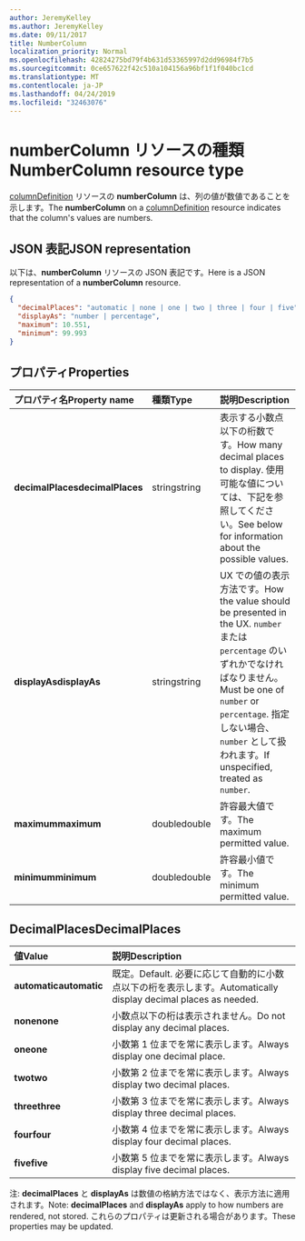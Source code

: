 ```yaml
---
author: JeremyKelley
ms.author: JeremyKelley
ms.date: 09/11/2017
title: NumberColumn
localization_priority: Normal
ms.openlocfilehash: 42824275bd79f4b631d53365997d2dd96984f7b5
ms.sourcegitcommit: 0ce657622f42c510a104156a96bf1f1f040bc1cd
ms.translationtype: MT
ms.contentlocale: ja-JP
ms.lasthandoff: 04/24/2019
ms.locfileid: "32463076"
---
```

# <a name="numbercolumn-resource-type"></a><span data-ttu-id="3527f-102">numberColumn リソースの種類</span><span class="sxs-lookup"><span data-stu-id="3527f-102">NumberColumn resource type</span></span>

<span data-ttu-id="3527f-103">[columnDefinition](columndefinition.md) リソースの **numberColumn** は、列の値が数値であることを示します。</span><span class="sxs-lookup"><span data-stu-id="3527f-103">The **numberColumn** on a [columnDefinition](columndefinition.md) resource indicates that the column's values are numbers.</span></span>

## <a name="json-representation"></a><span data-ttu-id="3527f-104">JSON 表記</span><span class="sxs-lookup"><span data-stu-id="3527f-104">JSON representation</span></span>

<span data-ttu-id="3527f-105">以下は、**numberColumn** リソースの JSON 表記です。</span><span class="sxs-lookup"><span data-stu-id="3527f-105">Here is a JSON representation of a **numberColumn** resource.</span></span>
<!-- { "blockType": "resource", "@odata.type": "microsoft.graph.numberColumn" } -->

```json
{
  "decimalPlaces": "automatic | none | one | two | three | four | five",
  "displayAs": "number | percentage",
  "maximum": 10.551,
  "minimum": 99.993
}
```

## <a name="properties"></a><span data-ttu-id="3527f-106">プロパティ</span><span class="sxs-lookup"><span data-stu-id="3527f-106">Properties</span></span>

| <span data-ttu-id="3527f-107">プロパティ名</span><span class="sxs-lookup"><span data-stu-id="3527f-107">Property name</span></span>      | <span data-ttu-id="3527f-108">種類</span><span class="sxs-lookup"><span data-stu-id="3527f-108">Type</span></span>   | <span data-ttu-id="3527f-109">説明</span><span class="sxs-lookup"><span data-stu-id="3527f-109">Description</span></span>
|:-------------------|:-------|:-----------------------------------------------
| <span data-ttu-id="3527f-110">**decimalPlaces**</span><span class="sxs-lookup"><span data-stu-id="3527f-110">**decimalPlaces**</span></span>  | <span data-ttu-id="3527f-111">string</span><span class="sxs-lookup"><span data-stu-id="3527f-111">string</span></span> | <span data-ttu-id="3527f-112">表示する小数点以下の桁数です。</span><span class="sxs-lookup"><span data-stu-id="3527f-112">How many decimal places to display.</span></span> <span data-ttu-id="3527f-113">使用可能な値については、下記を参照してください。</span><span class="sxs-lookup"><span data-stu-id="3527f-113">See below for information about the possible values.</span></span>
| <span data-ttu-id="3527f-114">**displayAs**</span><span class="sxs-lookup"><span data-stu-id="3527f-114">**displayAs**</span></span>      | <span data-ttu-id="3527f-115">string</span><span class="sxs-lookup"><span data-stu-id="3527f-115">string</span></span> | <span data-ttu-id="3527f-116">UX での値の表示方法です。</span><span class="sxs-lookup"><span data-stu-id="3527f-116">How the value should be presented in the UX.</span></span> <span data-ttu-id="3527f-117">`number` または `percentage` のいずれかでなければなりません。</span><span class="sxs-lookup"><span data-stu-id="3527f-117">Must be one of `number` or `percentage`.</span></span> <span data-ttu-id="3527f-118">指定しない場合、`number` として扱われます。</span><span class="sxs-lookup"><span data-stu-id="3527f-118">If unspecified, treated as `number`.</span></span>
| <span data-ttu-id="3527f-119">**maximum**</span><span class="sxs-lookup"><span data-stu-id="3527f-119">**maximum**</span></span>        | <span data-ttu-id="3527f-120">double</span><span class="sxs-lookup"><span data-stu-id="3527f-120">double</span></span> | <span data-ttu-id="3527f-121">許容最大値です。</span><span class="sxs-lookup"><span data-stu-id="3527f-121">The maximum permitted value.</span></span>
| <span data-ttu-id="3527f-122">**minimum**</span><span class="sxs-lookup"><span data-stu-id="3527f-122">**minimum**</span></span>        | <span data-ttu-id="3527f-123">double</span><span class="sxs-lookup"><span data-stu-id="3527f-123">double</span></span> | <span data-ttu-id="3527f-124">許容最小値です。</span><span class="sxs-lookup"><span data-stu-id="3527f-124">The minimum permitted value.</span></span>

## <a name="decimalplaces"></a><span data-ttu-id="3527f-125">DecimalPlaces</span><span class="sxs-lookup"><span data-stu-id="3527f-125">DecimalPlaces</span></span>

| <span data-ttu-id="3527f-126">値</span><span class="sxs-lookup"><span data-stu-id="3527f-126">Value</span></span>          | <span data-ttu-id="3527f-127">説明</span><span class="sxs-lookup"><span data-stu-id="3527f-127">Description</span></span>
|:---------------|:--------------------------------------------------------------
| <span data-ttu-id="3527f-128">**automatic**</span><span class="sxs-lookup"><span data-stu-id="3527f-128">**automatic**</span></span>  | <span data-ttu-id="3527f-129">既定。</span><span class="sxs-lookup"><span data-stu-id="3527f-129">Default.</span></span> <span data-ttu-id="3527f-130">必要に応じて自動的に小数点以下の桁を表示します。</span><span class="sxs-lookup"><span data-stu-id="3527f-130">Automatically display decimal places as needed.</span></span>
| <span data-ttu-id="3527f-131">**none**</span><span class="sxs-lookup"><span data-stu-id="3527f-131">**none**</span></span>       | <span data-ttu-id="3527f-132">小数点以下の桁は表示されません。</span><span class="sxs-lookup"><span data-stu-id="3527f-132">Do not display any decimal places.</span></span>
| <span data-ttu-id="3527f-133">**one**</span><span class="sxs-lookup"><span data-stu-id="3527f-133">**one**</span></span>        | <span data-ttu-id="3527f-134">小数第 1 位までを常に表示します。</span><span class="sxs-lookup"><span data-stu-id="3527f-134">Always display one decimal place.</span></span>
| <span data-ttu-id="3527f-135">**two**</span><span class="sxs-lookup"><span data-stu-id="3527f-135">**two**</span></span>        | <span data-ttu-id="3527f-136">小数第 2 位までを常に表示します。</span><span class="sxs-lookup"><span data-stu-id="3527f-136">Always display two decimal places.</span></span>
| <span data-ttu-id="3527f-137">**three**</span><span class="sxs-lookup"><span data-stu-id="3527f-137">**three**</span></span>      | <span data-ttu-id="3527f-138">小数第 3 位までを常に表示します。</span><span class="sxs-lookup"><span data-stu-id="3527f-138">Always display three decimal places.</span></span>
| <span data-ttu-id="3527f-139">**four**</span><span class="sxs-lookup"><span data-stu-id="3527f-139">**four**</span></span>       | <span data-ttu-id="3527f-140">小数第 4 位までを常に表示します。</span><span class="sxs-lookup"><span data-stu-id="3527f-140">Always display four decimal places.</span></span>
| <span data-ttu-id="3527f-141">**five**</span><span class="sxs-lookup"><span data-stu-id="3527f-141">**five**</span></span>       | <span data-ttu-id="3527f-142">小数第 5 位までを常に表示します。</span><span class="sxs-lookup"><span data-stu-id="3527f-142">Always display five decimal places.</span></span>

<span data-ttu-id="3527f-143">注: **decimalPlaces** と **displayAs** は数値の格納方法ではなく、表示方法に適用されます。</span><span class="sxs-lookup"><span data-stu-id="3527f-143">Note: **decimalPlaces** and **displayAs** apply to how numbers are rendered, not stored.</span></span>
<span data-ttu-id="3527f-144">これらのプロパティは更新される場合があります。</span><span class="sxs-lookup"><span data-stu-id="3527f-144">These properties may be updated.</span></span>

<!-- {
  "type": "#page.annotation",
  "description": "",
  "keywords": "",
  "section": "documentation",
  "suppressions": [
    "Warning: /api-reference/v1.0/resources/numbercolumn.md:
      Found potential enums in resource example that weren't defined in a table:(automatic,none,one,two,three,four,five) are in resource, but () are in table",
    "Warning: /api-reference/v1.0/resources/numbercolumn.md:
      Found potential enums in resource example that weren't defined in a table:(number,percentage) are in resource, but () are in table"
  ],
  "tocPath": "Resources/NumberColumn"
} -->
